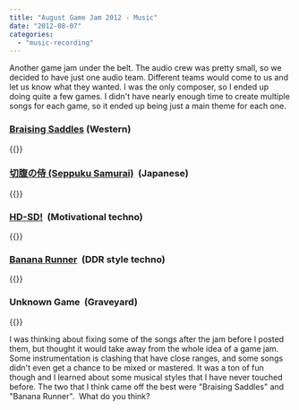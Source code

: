 ```yaml
---
title: "August Game Jam 2012 - Music"
date: "2012-08-07"
categories: 
  - "music-recording"
---
```


Another game jam under the belt. The audio crew was pretty small, so we decided to have just one audio team. Different teams would come to us and let us know what they wanted. I was the only composer, so I ended up doing quite a few games. I didn't have nearly enough time to create multiple songs for each game, so it ended up being just a main theme for each one.

### [Braising Saddles](http://www.stlgamejam.com/braising-saddles-needs-game/) (Western)

{{<audio-player src="/audio/Brasing-saddles.mp3" >}}

### [切腹の侍 (Seppuku Samurai)](http://www.stlgamejam.com/%E5%88%87%E8%85%B9%E3%81%AE%E4%BE%8D-seppuku-saurai/)  (Japanese)

{{<audio-player src="/audio/seppuku-samrai.mp3" >}}

### [HD-SD!](http://www.stlgamejam.com/hdsd/)  (Motivational techno)

{{<audio-player src="/audio/HD-SD.mp3" >}}

### [Banana Runner](http://www.stlgamejam.com/banana-runner/)  (DDR style techno)

{{<audio-player src="/audio/Banana-Runner.mp3" >}}

### Unknown Game  (Graveyard)

{{<audio-player src="/audio/cemetery-music.mp3" >}}

I was thinking about fixing some of the songs after the jam before I posted them, but thought it would take away from the whole idea of a game jam. Some instrumentation is clashing that have close ranges, and some songs didn't even get a chance to be mixed or mastered. It was a ton of fun though and I learned about some musical styles that I have never touched before. The two that I think came off the best were "Braising Saddles" and "Banana Runner".  What do you think?
